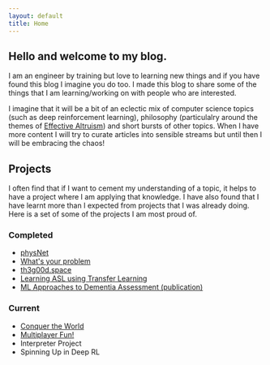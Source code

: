 ```yaml
---
layout: default
title: Home
---
```


## Hello and welcome to my blog.

I am an engineer by training but love to learning new things and if you have found this blog I imagine you do too. I made this blog to share some of the things that I am learning/working on with people who are interested.

I imagine that it will be a bit of an eclectic mix of computer science topics (such as deep reinforcement learning), philosophy (particulalry around the themes of [Effective Altruism](https://www.effectivealtruism.org/articles/introduction-to-effective-altruism/)) and short bursts of other topics. When I have more content I will try to curate articles into sensible streams but until then I will be embracing the chaos!

## Projects

I often find that if I want to cement my understanding of a topic, it helps to
have a project where I am applying that knowledge. I have also found that I have
learnt more than I expected from projects that I was already doing. Here is a set
of some of the projects I am most proud of.

### Completed
* [physNet](https://devpost.com/software/physionet)
* [What's your problem](https://devpost.com/software/what-s-your-problem)
* [th3g00d.space](https://devpost.com/software/th3g00d-space)
* [Learning ASL using Transfer Learning](https://devpost.com/software/covhack19)
* [ML Approaches to Dementia Assessment \(publication\)](https://actaneurocomms.biomedcentral.com/articles/10.1186/s40478-019-0858-4)


### Current
* [Conquer the World](https://github.com/JamesDHW/CTW)
* [Multiplayer Fun!](https://github.com/Calebp98/multiplayerGame)
* Interpreter Project
* Spinning Up in Deep RL
